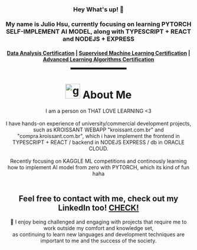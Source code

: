 <div align="center">
  
<h3>Hey What's up! 👋  <br><br> My name is Julio Hsu, currently focusing on learning PYTORCH SELF-IMPLEMENT AI MODEL, along with TYPESCRIPT + REACT and NODEJS + EXPRESS <br> </h3>

<h4> <a href="https://coursera.org/share/8047a087cf018e6eee05cdfdcf76001c">Data Analysis Certification</a> | <a href="https://coursera.org/share/d0407e9d8b29cacd83bedfd96dbc4d4f">Supervised Machine Learning Certification</a> | <a href="https://coursera.org/share/9b224ae85c1db4f4620d917b1c895669">Advanced Learning Algorithms Certification</a>

<hr width="30%" style="height:5px;">
  
<h1 align="center"> <img height="40" width="40" alt="github" src="https://cdn.jsdelivr.net/npm/simple-icons@v3/icons/github.svg" /> About Me </h1>
I am a person on THAT LOVE LEARNING <3 <br><br>
I have hands-on experience of university/commercial development projects, such as KROISSANT WEBAPP "kroissant.com.br" and "compra.kroissant.com.br", which i have implement the frontend in TYPESCRIPT + REACT / backend in NODEJS EXPRESS / db in ORACLE CLOUD. <br><br>
Recently focusing on KAGGLE ML competitions and continously learning how to implement AI model from zero with PYTORCH, which its kind of fun haha <br><br>
  
<h2 align="center"> Feel free to contact with me, check out my LinkedIn too! <a href="https://www.linkedin.com/in/juliohsu/" target="_blank">CHECK!</a> </h2>
  
🥰  I enjoy being challenged and engaging with projects that require me to work outside my comfort and knowledge set, <br>
as continuing to learn new languages  and development techniques are important to me and the success of the society. <br>
